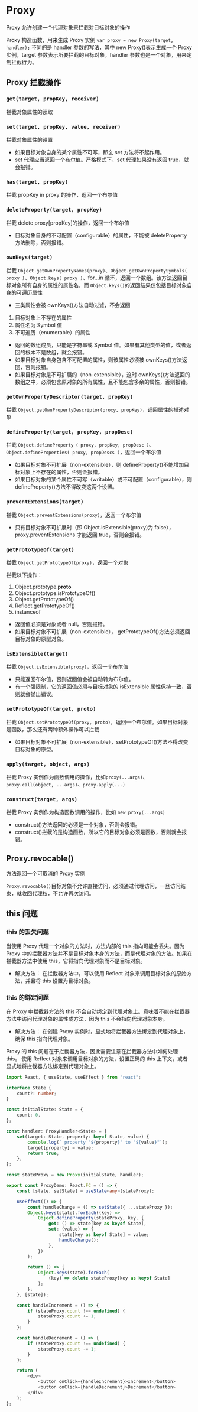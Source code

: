 # Proxy

Proxy 允许创建一个代理对象来拦截对目标对象的操作

Proxy 构造函数，用来生成 Proxy 实例 `var proxy = new Proxy(target, handler);`
不同的是 handler 参数的写法，其中 new Proxy()表示生成一个 Proxy 实例，target 参数表示所要拦截的目标对象，handler 参数也是一个对象，用来定制拦截行为。

## Proxy 拦截操作

### `get(target, propKey, receiver)`

拦截对象属性的读取

### `set(target, propKey, value, receiver)`

拦截对象属性的设置

-   如果目标对象自身的某个属性不可写，那么 set 方法将不起作用。
-   set 代理应当返回一个布尔值。严格模式下，set 代理如果没有返回 true，就会报错。

### `has(target, propKey)`

拦截 propKey in proxy 的操作，返回一个布尔值

### `deleteProperty(target, propKey)`

拦截 delete proxy[propKey]的操作，返回一个布尔值

-   目标对象自身的不可配置（configurable）的属性，不能被 deleteProperty 方法删除，否则报错。

### `ownKeys(target)`

拦截 `Object.getOwnPropertyNames(proxy)`、`Object.getOwnPropertySymbols( proxy )`、`Object.keys( proxy )`、for...in 循环，返回一个数组。该方法返回目标对象所有自身的属性的属性名，而 `Object.keys()`的返回结果仅包括目标对象自身的可遍历属性

-   三类属性会被 ownKeys()方法自动过滤，不会返回

1. 目标对象上不存在的属性
2. 属性名为 Symbol 值
3. 不可遍历（enumerable）的属性

-   返回的数组成员，只能是字符串或 Symbol 值。如果有其他类型的值，或者返回的根本不是数组，就会报错。
-   如果目标对象自身包含不可配置的属性，则该属性必须被 ownKeys()方法返回，否则报错。
-   如果目标对象是不可扩展的（non-extensible），这时 ownKeys()方法返回的数组之中，必须包含原对象的所有属性，且不能包含多余的属性，否则报错。

### `getOwnPropertyDescriptor(target, propKey)`

拦截 `Object.getOwnPropertyDescriptor(proxy, propKey)`，返回属性的描述对象

### `defineProperty(target, propKey, propDesc)`

拦截 `Object.defineProperty（ proxy, propKey, propDesc ）`、`Object.defineProperties( proxy, propDescs )`，返回一个布尔值

-   如果目标对象不可扩展（non-extensible），则 defineProperty()不能增加目标对象上不存在的属性，否则会报错。
-   如果目标对象的某个属性不可写（writable）或不可配置（configurable），则 defineProperty()方法不得改变这两个设置。

### `preventExtensions(target)`

拦截 `Object.preventExtensions(proxy)`，返回一个布尔值

-   只有目标对象不可扩展时（即 Object.isExtensible(proxy)为 false），proxy.preventExtensions 才能返回 true，否则会报错。

### `getPrototypeOf(target)`

拦截 `Object.getPrototypeOf(proxy)`，返回一个对象

拦截以下操作：

1. Object.prototype.**proto**
2. Object.prototype.isPrototypeOf()
3. Object.getPrototypeOf()
4. Reflect.getPrototypeOf()
5. instanceof

-   返回值必须是对象或者 null，否则报错。
-   如果目标对象不可扩展（non-extensible）， getPrototypeOf()方法必须返回目标对象的原型对象。

### `isExtensible(target)`

拦截 `Object.isExtensible(proxy)`，返回一个布尔值

-   只能返回布尔值，否则返回值会被自动转为布尔值。
-   有一个强限制，它的返回值必须与目标对象的 isExtensible 属性保持一致，否则就会抛出错误。

### `setPrototypeOf(target, proto)`

拦截 `Object.setPrototypeOf(proxy, proto)`，返回一个布尔值。如果目标对象是函数，那么还有两种额外操作可以拦截

-   如果目标对象不可扩展（non-extensible），setPrototypeOf()方法不得改变目标对象的原型。

### `apply(target, object, args)`

拦截 Proxy 实例作为函数调用的操作，比如`proxy(...args)`、`proxy.call(object, ...args)`、`proxy.apply(...)`

### `construct(target, args)`

拦截 Proxy 实例作为构造函数调用的操作，比如 `new proxy(...args)`

-   construct()方法返回的必须是一个对象，否则会报错。
-   construct()拦截的是构造函数，所以它的目标对象必须是函数，否则就会报错。

## Proxy.revocable()

方法返回一个可取消的 Proxy 实例

`Proxy.revocable()`目标对象不允许直接访问，必须通过代理访问，一旦访问结束，就收回代理权，不允许再次访问。

## this 问题

### this 的丢失问题

当使用 Proxy 代理一个对象的方法时，方法内部的 this 指向可能会丢失。因为 Proxy 中的拦截器方法并不是目标对象本身的方法，而是代理对象的方法。如果在拦截器方法中使用 this，它将指向代理对象而不是目标对象。

-   解决方法：
    在拦截器方法中，可以使用 Reflect 对象来调用目标对象的原始方法，并且将 this 设置为目标对象。

### this 的绑定问题

在 Proxy 中拦截器方法的 this 不会自动绑定到代理对象上。意味着不能在拦截器方法中访问代理对象的属性或方法，因为 this 不会指向代理对象本身。

-   解决方法：
    在创建 Proxy 实例时，显式地将拦截器方法绑定到代理对象上，确保 this 指向代理对象。

Proxy 的 this 问题在于拦截器方法，因此需要注意在拦截器方法中如何处理 this。
使用 Reflect 对象来调用目标对象的方法，设置正确的 this 上下文，或者显式地将拦截器方法绑定到代理对象上。

```typescript
import React, { useState, useEffect } from "react";

interface State {
    count?: number;
}

const initialState: State = {
    count: 0,
};

const handler: ProxyHandler<State> = {
    set(target: State, property: keyof State, value) {
        console.log(` property "${property}" to "${value}"`);
        target[property] = value;
        return true;
    },
};

const stateProxy = new Proxy(initialState, handler);

export const ProxyDemo: React.FC = () => {
    const [state, setState] = useState<any>(stateProxy);

    useEffect(() => {
        const handleChange = () => setState({ ...stateProxy });
        Object.keys(state).forEach((key) =>
            Object.defineProperty(stateProxy, key, {
                get: () => state[key as keyof State],
                set: (value) => {
                    state[key as keyof State] = value;
                    handleChange();
                },
            })
        );

        return () => {
            Object.keys(state).forEach(
                (key) => delete stateProxy[key as keyof State]
            );
        };
    }, [state]);

    const handleIncrement = () => {
        if (stateProxy.count !== undefined) {
            stateProxy.count += 1;
        }
    };

    const handleDecrement = () => {
        if (stateProxy.count !== undefined) {
            stateProxy.count -= 1;
        }
    };

    return (
        <div>
            <button onClick={handleIncrement}>Increment</button>
            <button onClick={handleDecrement}>Decrement</button>
        </div>
    );
};
```
